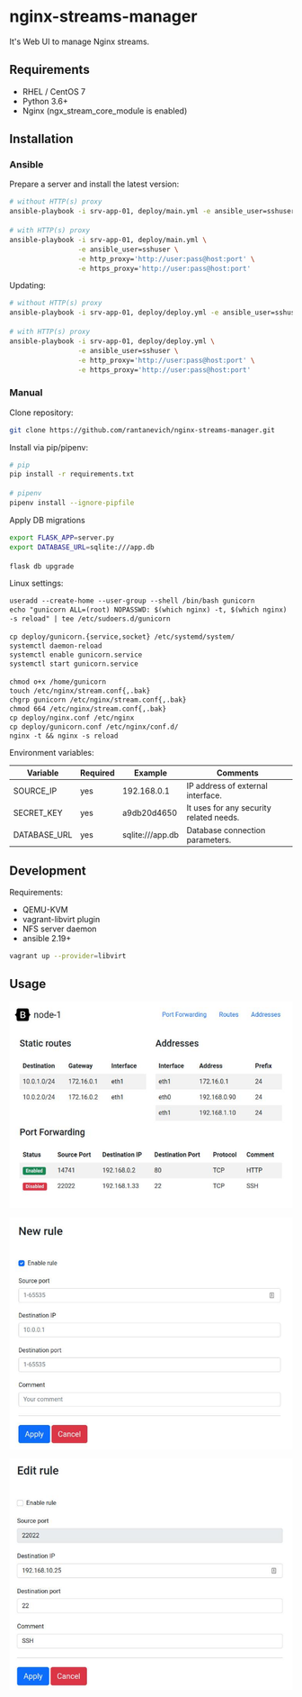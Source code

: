 # nginx-streams-manager

It's Web UI to manage Nginx streams.



## Requirements

* RHEL / CentOS 7
* Python 3.6+
* Nginx (ngx_stream_core_module is enabled)



## Installation

### Ansible

Prepare a server and install the latest version:
```sh
# without HTTP(s) proxy
ansible-playbook -i srv-app-01, deploy/main.yml -e ansible_user=sshuser

# with HTTP(s) proxy
ansible-playbook -i srv-app-01, deploy/main.yml \
                 -e ansible_user=sshuser \
                 -e http_proxy='http://user:pass@host:port' \
                 -e https_proxy='http://user:pass@host:port'
```

Updating:
```sh
# without HTTP(s) proxy
ansible-playbook -i srv-app-01, deploy/deploy.yml -e ansible_user=sshuser

# with HTTP(s) proxy
ansible-playbook -i srv-app-01, deploy/deploy.yml \
                 -e ansible_user=sshuser \
                 -e http_proxy='http://user:pass@host:port' \
                 -e https_proxy='http://user:pass@host:port'
```

### Manual

Clone repository:
```sh
git clone https://github.com/rantanevich/nginx-streams-manager.git
```

Install via pip/pipenv:
```sh
# pip
pip install -r requirements.txt

# pipenv
pipenv install --ignore-pipfile
```

Apply DB migrations
```sh
export FLASK_APP=server.py
export DATABASE_URL=sqlite:///app.db

flask db upgrade
```

Linux settings:
```
useradd --create-home --user-group --shell /bin/bash gunicorn
echo "gunicorn ALL=(root) NOPASSWD: $(which nginx) -t, $(which nginx) -s reload" | tee /etc/sudoers.d/gunicorn

cp deploy/gunicorn.{service,socket} /etc/systemd/system/
systemctl daemon-reload
systemctl enable gunicorn.service
systemctl start gunicorn.service

chmod o+x /home/gunicorn
touch /etc/nginx/stream.conf{,.bak}
chgrp gunicorn /etc/nginx/stream.conf{,.bak}
chmod 664 /etc/nginx/stream.conf{,.bak}
cp deploy/nginx.conf /etc/nginx
cp deploy/gunicorn.conf /etc/nginx/conf.d/
nginx -t && nginx -s reload
```

Environment variables:

| Variable     | Required | Example          | Comments                                |
|--------------|----------|------------------|-----------------------------------------|
| SOURCE_IP    | yes      | 192.168.0.1      | IP address of external interface.       |
| SECRET_KEY   | yes      | a9db20d4650      | It uses for any security related needs. |
| DATABASE_URL | yes      | sqlite:///app.db | Database connection parameters.         |


## Development

Requirements:
* QEMU-KVM
* vagrant-libvirt plugin
* NFS server daemon
* ansible 2.19+

```sh
vagrant up --provider=libvirt
```


## Usage

![plot](./docs/index.jpg)

![plot](./docs/adding.jpg)

![plot](./docs/editing.jpg)
